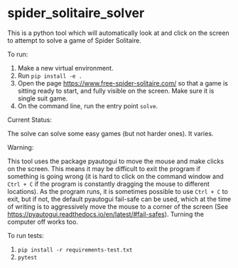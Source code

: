 # spider_solitaire_solver

This is a python tool which will automatically look at and click on the screen to attempt to solve
a game of Spider Solitaire.  


To run:

1.  Make a new virtual environment.
2.  Run `pip install -e .`
3.  Open the page https://www.free-spider-solitaire.com/ so that a game is sitting ready to start, and fully visible
    on the screen.  Make sure it is single suit game.
4.  On the command line, run the entry point `solve`.


Current Status:

The solve can solve some easy games (but not harder ones).  It varies.


Warning:

This tool uses the package pyautogui to move the mouse and make clicks on the screen.  This means it may be
difficult to exit the program if something is going wrong (it is hard to click on the command window and
`Ctrl + C` if the program is constantly dragging the mouse to different locations).  As the program runs,
it is sometimes possible to use `Ctrl + C` to exit, but if not, the default pyautogui fail-safe can be used,
which at the time of writing is to aggressively move the mouse to a corner of the screen (See
https://pyautogui.readthedocs.io/en/latest/#fail-safes).  Turning the computer off works too.


To run tests:

1. `pip install -r requirements-test.txt`
2. `pytest`
